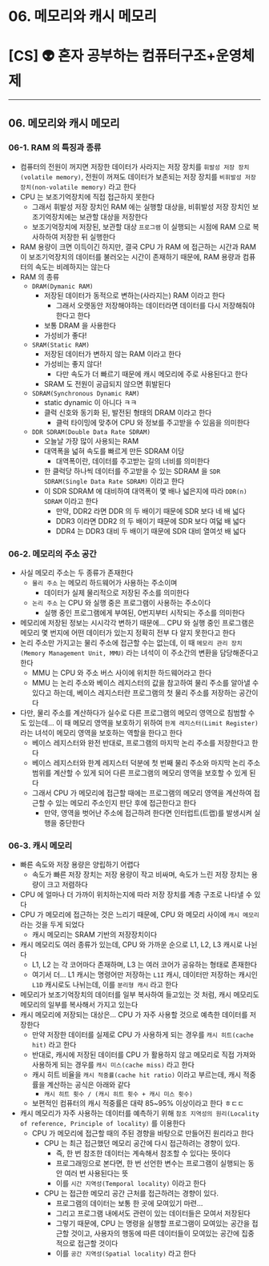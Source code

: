 # 06. 메모리와 캐시 메모리

# [CS] 👽 혼자 공부하는 컴퓨터구조+운영체제

---

## 06. 메모리와 캐시 메모리

### 06-1. RAM 의 특징과 종류

- 컴퓨터의 전원이 꺼지면 저장한 데이터가 사라지는 저장 장치를 `휘발성 저장 장치(volatile memory)`, 전원이 꺼져도 데이터가 보존되는 저장 장치를 `비휘발성 저장 장치(non-volatile memory)` 라고 한다
- CPU 는 보조기억장치에 직접 접근하지 못한다
  - 그래서 휘발성 저장 장치인 RAM 에는 실행할 대상을, 비휘발성 저장 장치인 보조기억장치에는 보관할 대상을 저장한다
  - 보조기억장치에 저장된, 보관할 대상 `프로그램` 이 실행되는 시점에 RAM 으로 복사하하여 저장한 뒤 실행한다
- RAM 용량이 크면 이득이긴 하지만, 결국 CPU 가 RAM 에 접근하는 시간과 RAM 이 보조기억장치의 데이터를 불러오는 시간이 존재하기 때문에, RAM 용량과 컴퓨터의 속도는 비례하지는 않는다
- RAM 의 종류
  - `DRAM(Dymanic RAM)`
    - 저장된 데이터가 동적으로 변하는(사라지는) RAM 이라고 한다
      - 그래서 오랫동안 저장해야하는 데이터라면 데이터를 다시 저장해줘야 한다고 한다
    - 보통 DRAM 을 사용한다
    - 가성비가 좋다!
  - `SRAM(Static RAM)`
    - 저장된 데이터가 변하지 않는 RAM 이라고 한다
    - 가성비는 좋지 않다!
      - 다만 속도가 더 빠르기 때문에 캐시 메모리에 주로 사용된다고 한다
    - SRAM 도 전원이 공급되지 않으면 휘발된다
  - `SDRAM(Synchronous Dynamic RAM)`
    - static dynamic 이 아니다 ㅋㅋ
    - 클럭 신호와 동기화 된, 발전된 형태의 DRAM 이라고 한다
      - 클럭 타이밍에 맞추어 CPU 와 정보를 주고받을 수 있음을 의미한다
  - `DDR SDRAM(Double Data Rate SDRAM)`
    - 오늘날 가장 많이 사용되는 RAM
    - 대역폭을 넓혀 속도를 빠르게 만든 SDRAM 이당
      - 대역폭이란, 데이터를 주고받는 길의 너비를 의미한다
    - 한 클럭당 하나씩 데이터를 주고받을 수 있는 SDRAM 을 `SDR SDRAM(Single Data Rate SDRAM)` 이라고 한다
    - 이 SDR SDRAM 에 대비하여 대역폭이 몇 배나 넓은지에 따라 `DDR(n) SDRAM` 이라고 한다
      - 만약, DDR2 라면 DDR 의 두 배이기 때문에 SDR 보다 네 배 넓다
      - DDR3 이라면 DDR2 의 두 배이기 때문에 SDR 보다 여덟 배 넓다
      - DDR4 는 DDR3 대비 두 배이기 때문에 SDR 대비 열여섯 배 넓다

### 06-2. 메모리의 주소 공간

- 사실 메모리 주소는 두 종류가 존재한다
  - `물리 주소` 는 메모리 하드웨어가 사용하는 주소이며
    - 데이터가 실제 물리적으로 저장된 주소를 의미한다
  - `논리 주소` 는 CPU 와 실행 중은 프로그램이 사용하는 주소이다
    - 실행 중인 프로그램에게 부여된, 0번지부터 시작되는 주소를 의미한다
- 메모리에 저장된 정보는 시시각각 변하기 때문에… CPU 와 실행 중인 프로그램은 메모리 몇 번지에 어떤 데이터가 있는지 정확히 전부 다 알지 못한다고 한다
- 논리 주소만 가지고는 물리 주소에 접근할 수는 없는데, 이 때 `메모리 관리 장치(Memory Management Unit, MMU)` 라는 녀석이 이 주소간의 변환을 담당해준다고 한다
  - MMU 는 CPU 와 주소 버스 사이에 위치한 하드웨어라고 한다
  - MMU 는 논리 주소와 베이스 레지스터의 값을 참고하여 물리 주소를 알아낼 수 있다고 하는데, 베이스 레지스터란 프로그램의 첫 물리 주소를 저장하는 공간이다
- 다만, 물리 주소를 계산하다가 실수로 다른 프로그램의 메모리 영역으로 침범할 수도 있는데… 이 때 메모리 영역을 보호하기 위하여 `한계 레지스터(Limit Register)` 라는 녀석이 메모리 영역을 보호하는 역할을 한다고 한다
  - 베이스 레지스터와 완전 반대로, 프로그램의 마지막 논리 주소를 저장한다고 한다
  - 베이스 레지스터와 한계 레지스터 덕분에 첫 번째 물리 주소와 마지막 논리 주소 범위를 계산할 수 있게 되어 다른 프로그램의 메모리 영역을 보호할 수 있게 된다
  - 그래서 CPU 가 메모리에 접근할 때에는 프로그램의 메모리 영역을 계산하여 접근할 수 있는 메모리 주소인지 판단 후에 접근한다고 한다
    - 만약, 영역을 벗어난 주소에 접근하려 한다면 인터럽트(트랩)를 발생시켜 실행을 중단한다

### 06-3. 캐시 메모리

- 빠른 속도와 저장 용량은 양립하기 어렵다
  - 속도가 빠른 저장 장치는 저장 용량이 작고 비싸며, 속도가 느린 저장 장치는 용량이 크고 저렴하다
- CPU 에 얼마나 더 가까이 위치하는지에 따라 저장 장치를 계층 구조로 나타낼 수 있다
- CPU 가 메모리에 접근하는 것은 느리기 때문에, CPU 와 메모리 사이에 `캐시 메모리` 라는 것을 두게 되었다
  - 캐시 메모리는 SRAM 기반의 저장장치이다
- 캐시 메모리도 여러 종류가 있는데, CPU 와 가까운 순으로 L1, L2, L3 캐시로 나뉜다
  - L1, L2 는 각 코어마다 존재하며, L3 는 여러 코어가 공유하는 형태로 존재한다
  - 여기서 더… L1 캐시는 명령어만 저장하는 `L1I` 캐시, 데이터만 저장하는 캐시인 `L1D` 캐시로도 나뉘는데, 이를 `분리형 캐시` 라고 한다
- 메모리가 보조기억장치의 데이터를 일부 복사하여 들고있는 것 처럼, 캐시 메모리도 메모리의 일부를 복사해서 가지고 있는다
- 캐시 메모리에 저장되는 대상은… CPU 가 자주 사용할 것으로 예측한 데이터를 저장한다
  - 만약 저장한 데이터를 실제로 CPU 가 사용하게 되는 경우를 `캐시 히트(cache hit)` 라고 한다
  - 반대로, 캐시에 저장된 데이터를 CPU 가 활용하지 않고 메모리로 직접 가져와 사용하게 되는 경우를 `캐시 미스(cache miss)` 라고 한다
  - 캐시 히트 비율을 `캐시 적중률(cache hit ratio)` 이라고 부르는데, 캐시 적중률을 계산하는 공식은 아래와 같다
    - `캐시 히트 횟수 / (캐시 히트 횟수 + 캐시 미스 횟수)`
  - 보편적인 컴퓨터의 캐시 적중률은 대략 85~95% 이상이라고 한다 ㅎㄷㄷ
- 캐시 메모리가 자주 사용하는 데이터를 예측하기 위해 `참조 지역성의 원리(Locality of reference, Principle of locality)` 를 이용한다
  - CPU 가 메모리에 접근할 때의 주된 경향을 바탕으로 만들어진 원리라고 한다
    - CPU 는 최근 접근했던 메모리 공간에 다시 접근하려는 경향이 있다.
      - 즉, 한 번 참조한 데이터는 계속해서 참조할 수 있다는 뜻이다
      - 프로그래밍으로 본다면, 한 번 선언한 변수는 프로그램이 실행되는 동안 여러 번 사용된다는 뜻
      - 이를 `시간 지역성(Temporal locality)` 이라고 한다
    - CPU 는 접근한 메모리 공간 근처를 접근하려는 경향이 있다.
      - 프로그램의 데이터는 보통 한 곳에 모여있기 마련…
      - 그리고 프로그램 내에서도 관련이 있는 데이터들은 모여서 저장된다
      - 그렇기 때문에, CPU 는 명령을 실행할 프로그램이 모여있는 공간을 접근할 것이고, 사용자의 행동에 따른 데이터들이 모여있는 공간에 집중적으로 접근할 것이다
      - 이를 `공간 지역성(Spatial locality)` 라고 한다
